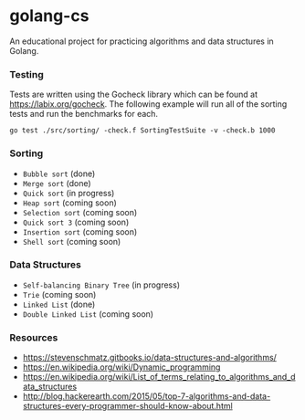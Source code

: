 # golang-cs
An educational project for practicing algorithms and data structures in Golang.

### Testing
Tests are written using the Gocheck library which can be found at
https://labix.org/gocheck. The following example will run all of the sorting tests and run the benchmarks for each.

```
go test ./src/sorting/ -check.f SortingTestSuite -v -check.b 1000
```

### Sorting
* ```Bubble sort``` (done)
* ```Merge sort``` (done)
* ```Quick sort``` (in progress)
* ```Heap sort``` (coming soon)
* ```Selection sort``` (coming soon)
* ```Quick sort 3``` (coming soon)
* ```Insertion sort``` (coming soon)
* ```Shell sort``` (coming soon)

### Data Structures
* ```Self-balancing Binary Tree``` (in progress)
* ```Trie``` (coming soon)
* ```Linked List``` (done)
* ```Double Linked List``` (coming soon)

### Resources
* https://stevenschmatz.gitbooks.io/data-structures-and-algorithms/
* https://en.wikipedia.org/wiki/Dynamic_programming
* https://en.wikipedia.org/wiki/List_of_terms_relating_to_algorithms_and_data_structures
* http://blog.hackerearth.com/2015/05/top-7-algorithms-and-data-structures-every-programmer-should-know-about.html
